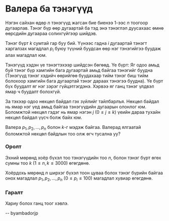Валера ба тэнэгүүд
==================
Нэгэн сайхан өдөр $n$ тэнэгүүд жагсан бие биенээ $1$-ээс $n$ тоогоор дугаарлав. Тэнэг бүр өөр дугаартай ба тэд энэ тэнэглэл дуусахаас өмнө өөрсдийн дугаараа солихгүйгээр шийдэв.

Тэнэг бүрт $k$ сумтай гар буу бий. Үүнээс гадна $i$ дугаартай тэнэгт харгалзах магадлал $p_i$ буюу түүний буудсан өөр нэг тэнэгийгээ буудаж алах магадлал юм.

Тэнэгүүд хэдэн үе тэнэгтэхээр шийдсэн бөгөөд. Үе бүрт: Яг одоо амьд буй тэнэг бүр хамгийн бага дугаартай амьд байгаа тэнэгийг буудна (Тэнэгүүд тэнэг хэдийч өөрийгөө буудахаар тийм тэнэг биш тийм болохоор хамгийн бага дугаартай тэнэг дараах тэнэгээ буудна). Үе бүрт бүх буудалт яг нэг зэрэг гүйцэтгэгдэнэ. Хэрвээ яг ганц тэнэг үлдвэл ямар ч буудалт болохгүй.

За тэхээр одоо нөхцөл байдал гэх зүйлийг тайлбарлъя. Нөхцөл байдал нь ямар нэг үед амьд байгаа тэнэгүүдийн дугаарын олонлог юм. Боломжтой нөхцөл гэдэг нь ямар нэгэн $j$ ($0 ≤ j ≤ k$) үеийн дараа тухайн нөхцөл байдал үүсч болж байх юм.

Валера $p_1, p_2, ... , p_n$ болон $k$-г мэдэж байгаа. Валерад ялгаатай боломжтой нөхцөл байдлын тоо олж өгч тусална уу?


### Оролт
Эхний мөрөнд хоёр бүхэл тоо тэнэгүүдийн тоо $n$, болон тэнэг бүрт өгөх сумны тоо $k$ ($1 ≤ n, k ≤ 3000$) өгөгдөнө.

Хоёрдохь мөрөнд $n$ ширхэг бүхэл тоон цуваа болох тэнэг бүрийн байгаа онох магадлал $p_1, p_2, ... , p_n$ ($0 ≤ p_i ≤ 100$) магадлал хувиар өгөгдөнө.


### Гаралт
Хариу болох ганц тоог хэвлэ.

-- byambadorjp
